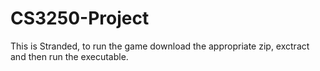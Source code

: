 # CS3250-Project
This is Stranded, to run the game download the appropriate zip, exctract and then run the executable.

